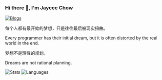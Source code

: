 ### Hi there 👋, I'm Jaycee Chow

[![Blogs](https://img.shields.io/badge/Personal%20Blogs-nonlinearthink-blue?logo=hexo&style=flat)](https://nonlinearthink.github.io/)

每个人都有最开始的梦想，只是往往最后被现实扭曲。

Every programmer has their initial dream, but it is often distorted by the real world in the end.

梦想不是理性的规划。

Dreams are not rational planning.

![Stats](https://github-readme-stats-nonlinearthink.vercel.app/api?username=nonlinearthink&include_all_commits=true&hide_border=true&theme=tokyonight) ![Languages](https://github-readme-stats-nonlinearthink.vercel.app/api/top-langs/?username=nonlinearthink&&show_icons=true&hide_border=true&theme=tokyonight&layout=compact&langs_count=8&exclude_repo=nonlinearthink.github.io,using-namespace-nonlinearthink,nonlinearthink&hide=html,xml)

<!-- ### ✏ Recent Posts -->

<!--
**nonlinearthink/nonlinearthink** is a ✨ _special_ ✨ repository because its `README.md` (this file) appears on your GitHub profile.
